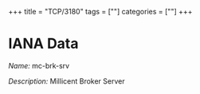 +++
title = "TCP/3180"
tags = [""]
categories = [""]
+++

# IANA Data

_Name:_ mc-brk-srv

_Description:_ Millicent Broker Server

